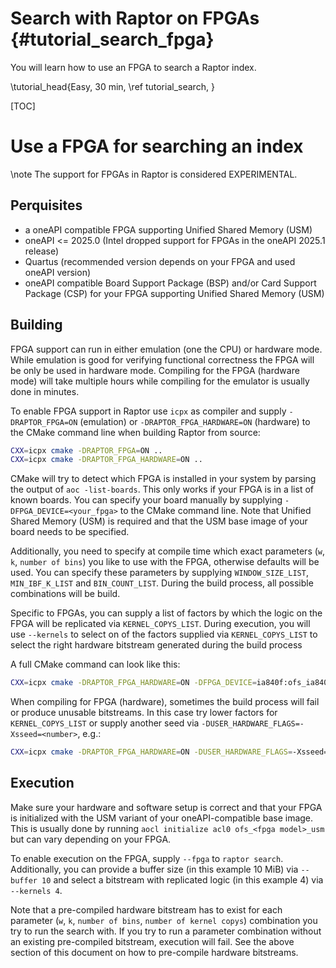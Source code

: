 # Search with Raptor on FPGAs {#tutorial_search_fpga}

<!--
SPDX-FileCopyrightText: 2025 Tobias Baumann & Zuse Institute Berlin
SPDX-License-Identifier: CC-BY-4.0
-->

You will learn how to use an FPGA to search a Raptor index.

\tutorial_head{Easy, 30 min, \ref tutorial_search, }

[TOC]

# Use a FPGA for searching an index

\note
The support for FPGAs in Raptor is considered EXPERIMENTAL.

## Perquisites

- a oneAPI compatible FPGA supporting Unified Shared Memory (USM)
- oneAPI <= 2025.0 (Intel dropped support for FPGAs in the oneAPI 2025.1 release)
- Quartus (recommended version depends on your FPGA and used oneAPI version)
- oneAPI compatible Board Support Package (BSP) and/or Card Support Package (CSP) for your FPGA supporting Unified Shared Memory (USM)

## Building

FPGA support can run in either emulation (one the CPU) or hardware mode. While emulation is good for verifying functional correctness the FPGA will be only be used in hardware mode. Compiling for the FPGA (hardware mode) will take multiple hours while compiling for the emulator is usually done in minutes.

To enable FPGA support in Raptor use `icpx` as compiler and supply `-DRAPTOR_FPGA=ON` (emulation) or `-DRAPTOR_FPGA_HARDWARE=ON` (hardware) to the CMake command line when building Raptor from source:

```bash
CXX=icpx cmake -DRAPTOR_FPGA=ON ..
CXX=icpx cmake -DRAPTOR_FPGA_HARDWARE=ON ..
```
CMake will try to detect which FPGA is installed in your system by parsing the output of `aoc -list-boards`. This only works if your FPGA is in a list of known boards. You can specify your board manually by supplying `-DFPGA_DEVICE=<your_fpga>` to the CMake command line. Note that Unified Shared Memory (USM) is required and that the USM base image of your board needs to be specified.

Additionally, you need to specify at compile time which exact parameters (`w`, `k`, `number of bins`) you like to use with the FPGA, otherwise defaults will be used.
You can specify these parameters by supplying `WINDOW_SIZE_LIST`, `MIN_IBF_K_LIST` and `BIN_COUNT_LIST`. During the build process, all possible combinations will be build.

Specific to FPGAs, you can supply a list of factors by which the logic on the FPGA will be replicated via `KERNEL_COPYS_LIST`. During execution, you will use `--kernels` to select on of the factors supplied via `KERNEL_COPYS_LIST` to select the right hardware bitstream generated during the build process

A full CMake command can look like this:

```bash
CXX=icpx cmake -DRAPTOR_FPGA_HARDWARE=ON -DFPGA_DEVICE=ia840f:ofs_ia840f_usm -DWINDOW_SIZE_LIST="23;24" -DMIN_IBF_K_LIST="19;20" -DBIN_COUNT_LIST=8192 -DKERNEL_COPYS_LIST="3;4" ..
```

When compiling for FPGA (hardware), sometimes the build process will fail or produce unusable bitstreams. In this case try lower factors for `KERNEL_COPYS_LIST` or supply another seed via `-DUSER_HARDWARE_FLAGS=-Xsseed=<number>`, e.g.:

```bash
CXX=icpx cmake -DRAPTOR_FPGA_HARDWARE=ON -DUSER_HARDWARE_FLAGS=-Xsseed=42 ..
```

## Execution

Make sure your hardware and software setup is correct and that your FPGA is initialized with the USM variant of your oneAPI-compatible base image. This is usually done by running `aocl initialize acl0 ofs_<fpga model>_usm` but can vary depending on your FPGA.

To enable execution on the FPGA, supply `--fpga` to `raptor search`. Additionally, you can provide a buffer size (in this example 10 MiB) via `--buffer 10` and select a bitstream with replicated logic (in this example 4) via `--kernels 4`.

Note that a pre-compiled hardware bitstream has to exist for each parameter (`w`, `k`, `number of bins`, `number of kernel copys`) combination you try to run the search with. If you try to run a parameter combination without an existing pre-compiled bitstream, execution will fail. See the above section of this document on how to pre-compile hardware bitstreams.
